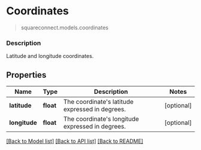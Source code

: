 # Coordinates
> squareconnect.models.coordinates

### Description

Latitude and longitude coordinates.

## Properties
Name | Type | Description | Notes
------------ | ------------- | ------------- | -------------
**latitude** | **float** | The coordinate&#39;s latitude expressed in degrees. | [optional] 
**longitude** | **float** | The coordinate&#39;s longitude expressed in degrees. | [optional] 

[[Back to Model list]](../README.md#documentation-for-models) [[Back to API list]](../README.md#documentation-for-api-endpoints) [[Back to README]](../README.md)


